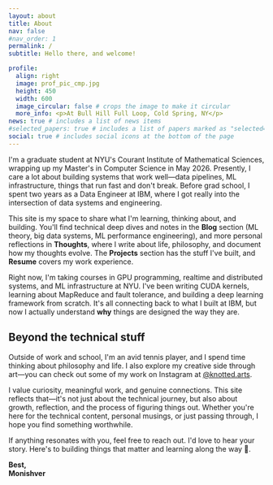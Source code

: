```yaml
---
layout: about
title: About
nav: false
#nav_order: 1
permalink: /
subtitle: Hello there, and welcome!

profile:
  align: right
  image: prof_pic_cmp.jpg
  height: 450
  width: 600
  image_circular: false # crops the image to make it circular
  more_info: <p>At Bull Hill Full Loop, Cold Spring, NY</p>
news: true # includes a list of news items
#selected_papers: true # includes a list of papers marked as "selected={true}"
social: true # includes social icons at the bottom of the page
---
```



I'm a graduate student at NYU's Courant Institute of Mathematical Sciences, wrapping up my Master's in Computer Science in May 2026. Presently, I care a lot about building systems that work well—data pipelines, ML infrastructure, things that run fast and don't break. Before grad school, I spent two years as a Data Engineer at IBM, where I got really into the intersection of data systems and engineering.

This site is my space to share what I'm learning, thinking about, and building. You'll find technical deep dives and notes in the **Blog** section (ML theory, big data systems, ML performance engineering), and more personal reflections in **Thoughts**, where I write about life, philosophy, and document how my thoughts evolve. The **Projects** section has the stuff I've built, and **Resume** covers my work experience.

Right now, I'm taking courses in GPU programming, realtime and distributed systems, and ML infrastructure at NYU. I've been writing CUDA kernels, learning about MapReduce and fault tolerance, and building a deep learning framework from scratch. It's all connecting back to what I built at IBM, but now I actually understand **why** things are designed the way they are.

## Beyond the technical stuff

Outside of work and school, I'm an avid tennis player, and I spend time thinking about philosophy and life. I also explore my creative side through art—you can check out some of my work on Instagram at [@knotted.arts](https://instagram.com/knotted.arts).

I value curiosity, meaningful work, and genuine connections. This site reflects that—it's not just about the technical journey, but also about growth, reflection, and the process of figuring things out. Whether you're here for the technical content, personal musings, or just passing through, I hope you find something worthwhile.

If anything resonates with you, feel free to reach out. I'd love to hear your story. Here's to building things that matter and learning along the way 🥂.

**Best,**  
**Monishver**


